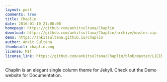 ```yaml
---
layout: post
comments: true
title: Chaplin 
date: 2016-01-10 21:00:00
homepage: https://github.com/ankitsultana/Chaplin
download: https://github.com/ankitsultana/Chaplin/archive/master.zip
demo: https://ankitsultana.github.io/Chaplin
author: Ankit Sultana
thumbnail: chaplin.png
license: MIT
license_link: https://github.com/ankitsultana/Chaplin/blob/master/LICENSE
---
```


Chaplin is an elegant single column theme for Jekyll. Check out the Demo website for Documentation.
